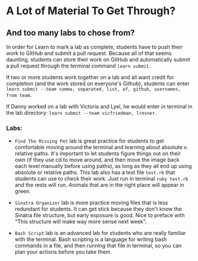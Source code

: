 # A Lot of Material To Get Through?
## And too many labs to chose from?

In order for Learn to mark a lab as complete, students have to push their work to GitHub and submit a pull request. Because all of that seems daunting, students can store their work on GitHub and automatically submit a pull request through the terminal command `learn submit`. 

If two or more students work together on a lab and all want credit for completion (and the work stored on everyone's Github), students can enter `learn submit --team comma, separated, list, of, github, usernames, from team`.

If Danny worked on a lab with Victoria and Lyel, he would enter in terminal in the lab directory: `learn submit --team vicfriedman, lresner`.

### Labs:

+ `Find The Missing Pet` lab is great practice for students to get comfortable moving around the terminal and learning about absolute v. relative paths. It's important to let students figure things out on their own (if they use cd to move around, and then move the image back each level manually before using paths), as long as they all end up using absolute or relative paths. This lab also has a test file `test.rb` that students can use to check their work. Just run in terminal `ruby test.rb` and the rests will run. Animals that are in the right place will appear in green.

+ `Sinatra Organizer` lab is more practice moving files that is less redundant for students. It can get stick because they don't know the Sinatra file structure, but early exposure is good. Nice to preface with "This structure will make way more sense next week".

+ `Bash Script` lab is an advanced lab for students who are really familiar with the terminal. Bash scripting is a language for writing bash commands in a file, and then running that file in terminal, so you can plan your actions before you take them.
